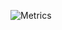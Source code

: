 ![Metrics](https://metrics.lecoq.io/fliot?template=classic&activity=1&followup=1&isocalendar=1&languages=1&pagespeed=1&posts=1&stars=1&pagespeed.detailed=false&pagespeed.screenshot=false&posts.limit=4&posts.source=dev.to&isocalendar.duration=half-year&stars.limit=4&activity.limit=5&activity.days=14&activity.filter=all&config.timezone=Europe%2FParis&config.animated=true)
